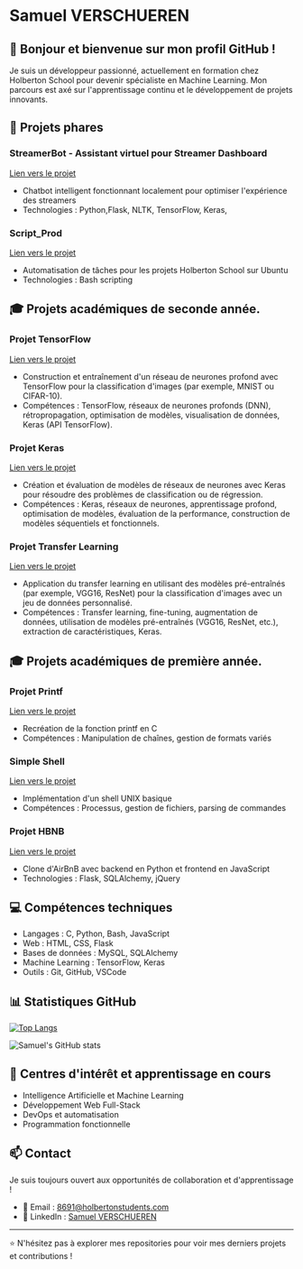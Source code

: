 # Samuel VERSCHUEREN

## 👋 Bonjour et bienvenue sur mon profil GitHub !

Je suis un développeur passionné, actuellement en formation chez Holberton School pour devenir spécialiste en Machine Learning. Mon parcours est axé sur l'apprentissage continu et le développement de projets innovants.

## 🚀 Projets phares

### StreamerBot - Assistant virtuel pour Streamer Dashboard

[Lien vers le projet](https://github.com/Ezio-33/StreamerBot---Assistant-virtuel-pour-Streamer-Dashboard)

- Chatbot intelligent fonctionnant localement pour optimiser l'expérience des streamers
- Technologies : Python,Flask, NLTK, TensorFlow, Keras,

### Script_Prod

[Lien vers le projet](https://github.com/Ezio-33/Script_Prod)

- Automatisation de tâches pour les projets Holberton School sur Ubuntu
- Technologies : Bash scripting

## 🎓 Projets académiques de seconde année.

### Projet TensorFlow

[Lien vers le projet](https://github.com/Ezio-33/holbertonschool-machine_learning/tree/main/supervised_learning/tensorflow)

- Construction et entraînement d'un réseau de neurones profond avec TensorFlow pour la classification d'images (par exemple, MNIST ou CIFAR-10).
- Compétences : TensorFlow, réseaux de neurones profonds (DNN), rétropropagation, optimisation de modèles, visualisation de données, Keras (API TensorFlow).

### Projet Keras

[Lien vers le projet](https://github.com/Ezio-33/holbertonschool-machine_learning/tree/main/supervised_learning/keras)

- Création et évaluation de modèles de réseaux de neurones avec Keras pour résoudre des problèmes de classification ou de régression.
- Compétences : Keras, réseaux de neurones, apprentissage profond, optimisation de modèles, évaluation de la performance, construction de modèles séquentiels et fonctionnels.

### Projet Transfer Learning

[Lien vers le projet](https://github.com/Ezio-33/holbertonschool-machine_learning/tree/main/supervised_learning/transfer_learning)

- Application du transfer learning en utilisant des modèles pré-entraînés (par exemple, VGG16, ResNet) pour la classification d'images avec un jeu de données personnalisé.
- Compétences : Transfer learning, fine-tuning, augmentation de données, utilisation de modèles pré-entraînés (VGG16, ResNet, etc.), extraction de caractéristiques, Keras.

## 🎓 Projets académiques de première année.

### Projet Printf

[Lien vers le projet](https://github.com/Ezio-33/holbertonschool-printf)

- Recréation de la fonction printf en C
- Compétences : Manipulation de chaînes, gestion de formats variés

### Simple Shell

[Lien vers le projet](https://github.com/Thomas3300000/holbertonschool-simple_shell/tree/Samuel)

- Implémentation d'un shell UNIX basique
- Compétences : Processus, gestion de fichiers, parsing de commandes

### Projet HBNB

[Lien vers le projet](https://github.com/Thomas3300000/holbertonschool-AirBnB_clone_v4)

- Clone d'AirBnB avec backend en Python et frontend en JavaScript
- Technologies : Flask, SQLAlchemy, jQuery

## 💻 Compétences techniques

- Langages : C, Python, Bash, JavaScript
- Web : HTML, CSS, Flask
- Bases de données : MySQL, SQLAlchemy
- Machine Learning : TensorFlow, Keras
- Outils : Git, GitHub, VSCode

## 📊 Statistiques GitHub

[![Top Langs](https://github-readme-stats.vercel.app/api/top-langs/?username=Ezio-33&layout=compact&theme=vision-friendly-dark)](https://github.com/anuraghazra/github-readme-stats)

![Samuel's GitHub stats](https://github-readme-stats.vercel.app/api?username=Ezio-33&show_icons=true&theme=radical)

## 🌱 Centres d'intérêt et apprentissage en cours

- Intelligence Artificielle et Machine Learning
- Développement Web Full-Stack
- DevOps et automatisation
- Programmation fonctionnelle

## 📫 Contact

Je suis toujours ouvert aux opportunités de collaboration et d'apprentissage !

- 📧 Email : [8691@holbertonstudents.com](mailto:8691@holbertonstudents.com)
- 💼 LinkedIn : [Samuel VERSCHUEREN](https://www.linkedin.com/in/samuel-verschueren-9b25621b2/)

---

⭐️ N'hésitez pas à explorer mes repositories pour voir mes derniers projets et contributions !
